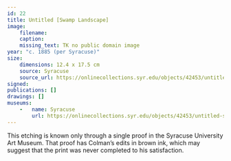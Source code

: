 ```yaml
---
id: 22
title: Untitled [Swamp Landscape]
image:
    filename: 
    caption: 
    missing_text: TK no public domain image
year: "c. 1885 (per Syracuse)"
size:
    dimensions: 12.4 x 17.5 cm
    source: Syracuse
    source_url: https://onlinecollections.syr.edu/objects/42453/untitled-swamp-landscape
signed: 
publications: []
drawings: []
museums: 
    -   name: Syracuse
        url: https://onlinecollections.syr.edu/objects/42453/untitled-swamp-landscape
---
```

This etching is known only through a single proof in the Syracuse University Art Museum. That proof has Colman’s edits in brown ink, which may suggest that the print was never completed to his satisfaction.